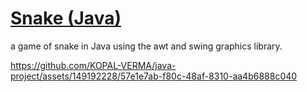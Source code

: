 # [Snake (Java)]()

a game of snake in Java using the awt and swing graphics library. 

 

https://github.com/KOPAL-VERMA/java-project/assets/149192228/57e1e7ab-f80c-48af-8310-aa4b6888c040

